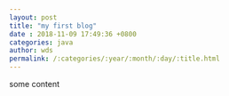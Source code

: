 ```yaml
---
layout: post
title: "my first blog"
date : 2018-11-09 17:49:36 +0800
categories: java 
author: wds
permalink: /:categories/:year/:month/:day/:title.html	
---
```


some content